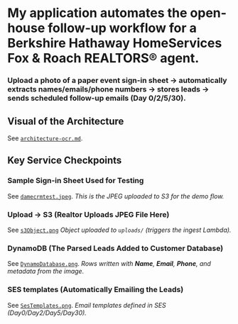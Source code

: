 # My application automates the open-house follow-up workflow for a Berkshire Hathaway HomeServices Fox & Roach REALTORS® agent.
### Upload a photo of a paper event sign-in sheet → automatically extracts names/emails/phone numbers → stores leads → sends scheduled follow-up emails (Day 0/2/5/30).

## Visual of the Architecture
See [`architecture-ocr.md`](architecture-ocr.md).

## Key Service Checkpoints

### Sample Sign-in Sheet Used for Testing
See [`damecrmtest.jpeg`](damecrmtest.jpeg).
*This is the JPEG uploaded to S3 for the demo flow.*

### Upload → S3 (Realtor Uploads JPEG File Here)
See [`s3Object.png`](s3Object.png)
*Object uploaded to `uploads/` (triggers the ingest Lambda).*

### DynamoDB (The Parsed Leads Added to Customer Database)
See [`DynamoDatabase.png`](DynamoDatabase.png).
*Rows written with **Name**, **Email**, **Phone**, and metadata from the image.*

### SES templates (Automatically Emailing the Leads)
See [`SesTemplates.png`](SesTemplates.png).
*Email templates defined in SES (Day0/Day2/Day5/Day30).*


